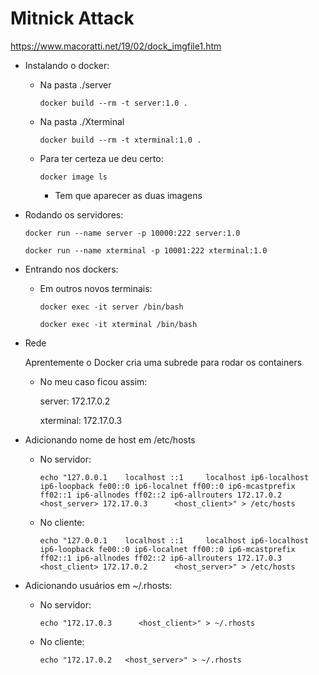 # Mitnick Attack

https://www.macoratti.net/19/02/dock_imgfile1.htm

* Instalando o docker:
    - Na pasta ./server

        `docker build --rm -t server:1.0 .`

    - Na pasta ./Xterminal

        `docker build --rm -t xterminal:1.0 .`

    - Para ter certeza ue deu certo:

        `docker image ls`
        - Tem que aparecer as duas imagens

* Rodando os servidores:

    `docker run --name server -p 10000:222 server:1.0`

    `docker run --name xterminal -p 10001:222 xterminal:1.0`

* Entrando nos dockers:
    - Em outros novos terminais:
    
        `docker exec -it server /bin/bash`

        `docker exec -it xterminal /bin/bash`
    
* Rede
    
    Aprentemente o Docker cria uma subrede para rodar os containers
    - No meu caso ficou assim:

        server:     172.17.0.2

        xterminal:  172.17.0.3

<!-- Daqui para baixo nada é garantido -->

* Adicionando nome de host em /etc/hosts

    - No servidor:

        `echo "127.0.0.1    localhost
        ::1     localhost ip6-localhost ip6-loopback
        fe00::0 ip6-localnet
        ff00::0 ip6-mcastprefix
        ff02::1 ip6-allnodes
        ff02::2 ip6-allrouters
        172.17.0.2      <host_server>
        172.17.0.3      <host_client>" > /etc/hosts`

    - No cliente:

        `echo "127.0.0.1    localhost
        ::1     localhost ip6-localhost ip6-loopback
        fe00::0 ip6-localnet
        ff00::0 ip6-mcastprefix
        ff02::1 ip6-allnodes
        ff02::2 ip6-allrouters
        172.17.0.3      <host_client>
        172.17.0.2      <host_server>" > /etc/hosts`

* Adicionando usuários em ~/.rhosts:

    - No servidor:

        `echo "172.17.0.3      <host_client>" > ~/.rhosts`

    - No cliente:

        `echo "172.17.0.2   <host_server>" > ~/.rhosts`
